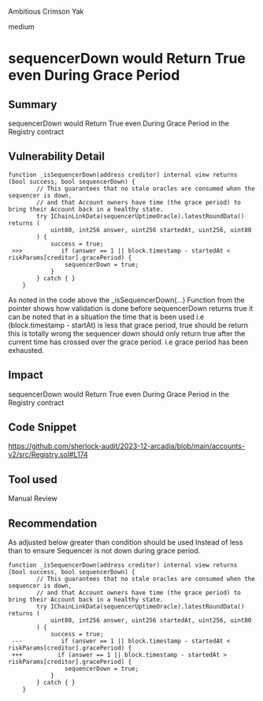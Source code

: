 Ambitious Crimson Yak

medium

# sequencerDown would Return True even During Grace Period

## Summary
sequencerDown would Return True even During Grace Period in the Registry contract
## Vulnerability Detail
```solidity
function _isSequencerDown(address creditor) internal view returns (bool success, bool sequencerDown) {
        // This guarantees that no stale oracles are consumed when the sequencer is down,
        // and that Account owners have time (the grace period) to bring their Account back in a healthy state.
        try IChainLinkData(sequencerUptimeOracle).latestRoundData() returns (
            uint80, int256 answer, uint256 startedAt, uint256, uint80
        ) {
            success = true;
 >>>           if (answer == 1 || block.timestamp - startedAt < riskParams[creditor].gracePeriod) {
                sequencerDown = true;
            }
        } catch { }
    }
```
As noted in the code above the _isSequencerDown(...) Function from the pointer shows how validation is done before sequencerDown returns true it can be noted that in a situation the time that is been used i.e (block.timestamp - startAt) is less that grace period, true should be return this is totally wrong the sequencer down should only return true after the current time has crossed over the grace period. i.e grace period has been exhausted. 
## Impact
sequencerDown would Return True even During Grace Period in the Registry contract
## Code Snippet
https://github.com/sherlock-audit/2023-12-arcadia/blob/main/accounts-v2/src/Registry.sol#L174
## Tool used

Manual Review

## Recommendation
As adjusted below greater than condition should be used Instead of less than to ensure Sequencer is not down during grace period. 
```solidity
function _isSequencerDown(address creditor) internal view returns (bool success, bool sequencerDown) {
        // This guarantees that no stale oracles are consumed when the sequencer is down,
        // and that Account owners have time (the grace period) to bring their Account back in a healthy state.
        try IChainLinkData(sequencerUptimeOracle).latestRoundData() returns (
            uint80, int256 answer, uint256 startedAt, uint256, uint80
        ) {
            success = true;
 ---           if (answer == 1 || block.timestamp - startedAt < riskParams[creditor].gracePeriod) {
 +++          if (answer == 1 || block.timestamp - startedAt > riskParams[creditor].gracePeriod) {
                sequencerDown = true;
            }
        } catch { }
    }
```